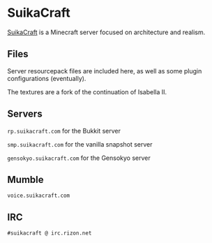 # SuikaCraft

[SuikaCraft](http://suikacraft.com) is a Minecraft server focused on architecture and realism.

## Files

Server resourcepack files are included here, as well as some plugin configurations (eventually).

The textures are a fork of the continuation of Isabella II.

## Servers

`rp.suikacraft.com` for the Bukkit server

`smp.suikacraft.com` for the vanilla snapshot server

`gensokyo.suikacraft.com` for the Gensokyo server

## Mumble

`voice.suikacraft.com`

## IRC

`#suikacraft @ irc.rizon.net`
